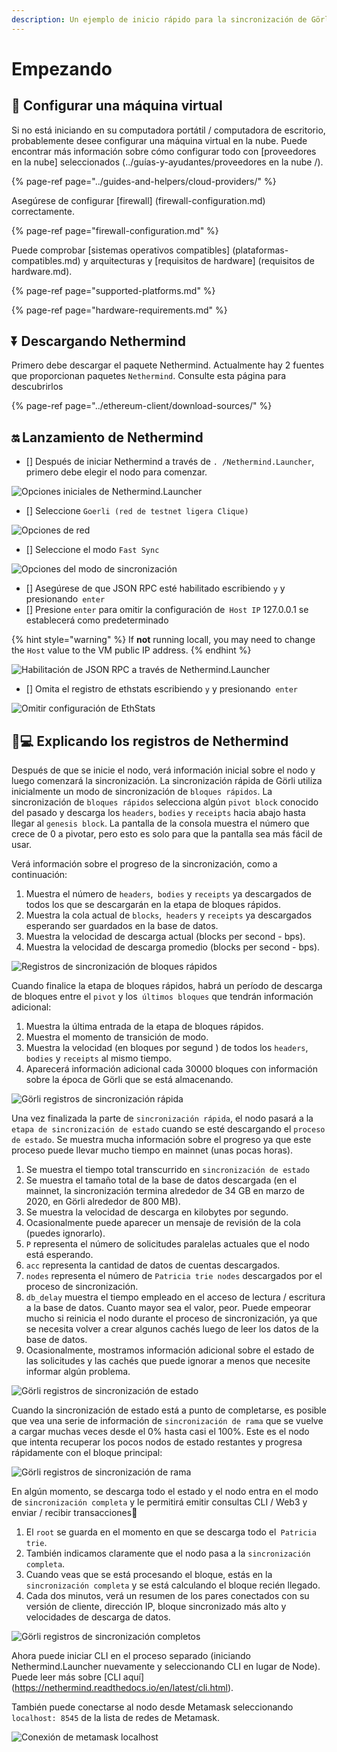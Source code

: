 ```yaml
---
description: Un ejemplo de inicio rápido para la sincronización de Görli Testnet Nethermind
---
```


# Empezando

## 🔧 Configurar una máquina virtual

Si no está iniciando en su computadora portátil / computadora de escritorio, probablemente desee configurar una máquina virtual en la nube. Puede encontrar más información sobre cómo configurar todo con [proveedores en la nube] seleccionados (../guías-y-ayudantes/proveedores en la nube /).

{% page-ref page="../guides-and-helpers/cloud-providers/" %}

Asegúrese de configurar [firewall] (firewall-configuration.md) correctamente.

{% page-ref page="firewall-configuration.md" %}

Puede comprobar [sistemas operativos compatibles] (plataformas-compatibles.md) y arquitecturas y [requisitos de hardware] (requisitos de hardware.md).

{% page-ref page="supported-platforms.md" %}

{% page-ref page="hardware-requirements.md" %}

## ⏬ Descargando Nethermind

Primero debe descargar el paquete Nethermind. Actualmente hay 2 fuentes que proporcionan paquetes `Nethermind`. Consulte esta página para descubrirlos

{% page-ref page="../ethereum-client/download-sources/" %}

## 🔛 Lanzamiento de Nethermind

* [] Después de iniciar Nethermind a través de `. /Nethermind.Launcher`, primero debe elegir el nodo para comenzar.

![Opciones iniciales de Nethermind.Launcher](https://github.com/NethermindEth/nethermind/raw/master/docs/source/start/launcher.png)

* [] Seleccione `Goerli (red de testnet ligera Clique)`

![Opciones de red](https://github.com/NethermindEth/nethermind/raw/master/docs/source/start/goerli-choice.png)

* [] Seleccione el modo `Fast Sync`

![Opciones del modo de sincronización](https://github.com/NethermindEth/nethermind/raw/master/docs/source/start/fast-sync-choice.png)

* [] Asegúrese de que JSON RPC esté habilitado escribiendo `y` y presionando` enter`
* [] Presione `enter` para omitir la configuración de` Host IP` 127.0.0.1 se establecerá como predeterminado

{% hint style="warning" %}
If **not** running locall, you may need to change the `Host` value to the VM public IP address.
{% endhint %}

![Habilitación de JSON RPC a través de Nethermind.Launcher](https://github.com/NethermindEth/nethermind/raw/master/docs/source/start/json-choice.png)

* [] Omita el registro de ethstats escribiendo `y` y presionando` enter`

![Omitir configuración de EthStats](https://github.com/NethermindEth/nethermind/raw/master/docs/source/start/ethstats-choice.png)

## 👨💻 Explicando los registros de Nethermind

Después de que se inicie el nodo, verá información inicial sobre el nodo y luego comenzará la sincronización. La sincronización rápida de Görli utiliza inicialmente un modo de sincronización de `bloques rápidos`. La sincronización de `bloques rápidos` selecciona algún `pivot block` conocido del pasado y descarga los `headers`, `bodies` y `receipts` hacia abajo hasta llegar al `genesis block`. La pantalla de la consola muestra el número que crece de 0 a pivotar, pero esto es solo para que la pantalla sea más fácil de usar.

Verá información sobre el progreso de la sincronización, como a continuación:

1. Muestra el número de `headers`,` bodies` y `receipts` ya descargados de todos los que se descargarán en la etapa de bloques rápidos.
2. Muestra la cola actual de `blocks`,` headers` y `receipts` ya descargados esperando ser guardados en la base de datos.
3. Muestra la velocidad de descarga actual \(blocks per second - bps\).
4. Muestra la velocidad de descarga promedio \(blocks per second - bps\).

![Registros de sincronización de bloques rápidos](https://github.com/NethermindEth/nethermind/raw/master/docs/source/start/fast-blocks-sync-annotated.png)

Cuando finalice la etapa de bloques rápidos, habrá un período de descarga de bloques entre el `pivot` y los` últimos bloques` que tendrán información adicional:

1. Muestra la última entrada de la etapa de bloques rápidos.
2. Muestra el momento de transición de modo.
3. Muestra la velocidad \(en bloques por segund \) de todos los `headers`,` bodies` y `receipts` al mismo tiempo.
4. Aparecerá información adicional cada 30000 bloques con información sobre la época de Görli que se está almacenando.

![G&#xF6;rli registros de sincronización rápida](https://github.com/NethermindEth/nethermind/raw/master/docs/source/start/fast-sync-annotated.png)

Una vez finalizada la parte de `sincronización rápida`, el nodo pasará a la `etapa de sincronización de estado` cuando se esté descargando el `proceso de estado`. Se muestra mucha información sobre el progreso ya que este proceso puede llevar mucho tiempo en mainnet \(unas pocas horas\).

1. Se muestra el tiempo total transcurrido en `sincronización de estado`
2. Se muestra el tamaño total de la base de datos descargada \(en el mainnet, la sincronización termina alrededor de 34 GB en marzo de 2020, en Görli alrededor de 800 MB\).
3. Se muestra la velocidad de descarga en kilobytes por segundo.
4. Ocasionalmente puede aparecer un mensaje de revisión de la cola \(puedes ignorarlo\).
5. `P` representa el número de solicitudes paralelas actuales que el nodo está esperando.
6. `acc` representa la cantidad de datos de cuentas descargados.
7. `nodes` representa el número de `Patricia trie nodes` descargados por el proceso de sincronización.
8. `db_delay` muestra el tiempo empleado en el acceso de lectura / escritura a la base de datos. Cuanto mayor sea el valor, peor. Puede empeorar mucho si reinicia el nodo durante el proceso de sincronización, ya que se necesita volver a crear algunos cachés luego de leer los datos de la base de datos.
9. Ocasionalmente, mostramos información adicional sobre el estado de las solicitudes y las cachés que puede ignorar a menos que necesite informar algún problema.

![G&#xF6;rli registros de sincronización de estado](https://github.com/NethermindEth/nethermind/raw/master/docs/source/start/state-sync-annotated.png)

Cuando la sincronización de estado está a punto de completarse, es posible que vea una serie de información de `sincronización de rama` que se vuelve a cargar muchas veces desde el 0% hasta casi el 100%. Este es el nodo que intenta recuperar los pocos nodos de estado restantes y progresa rápidamente con el bloque principal:

![G&#xF6;rli registros de sincronización de rama](https://github.com/NethermindEth/nethermind/raw/master/docs/source/start/branch-sync.png)

En algún momento, se descarga todo el estado y el nodo entra en el modo de `sincronización completa` y le permitirá emitir consultas CLI / Web3 y enviar / recibir transacciones🥳

1. El `root` se guarda en el momento en que se descarga todo el` Patricia trie`.
2. También indicamos claramente que el nodo pasa a la `sincronización completa`.
3. Cuando veas que se está procesando el bloque, estás en la `sincronización completa` y se está calculando el bloque recién llegado.
4. Cada dos minutos, verá un resumen de los pares conectados con su versión de cliente, dirección IP, bloque sincronizado más alto y velocidades de descarga de datos.

![G&#xF6;rli registros de sincronización completos](https://github.com/NethermindEth/nethermind/raw/master/docs/source/start/full-sync-annotated.png)

Ahora puede iniciar CLI en el proceso separado \(iniciando Nethermind.Launcher nuevamente y seleccionando CLI en lugar de Node\). Puede leer más sobre [CLI aquí] (https://nethermind.readthedocs.io/en/latest/cli.html).

También puede conectarse al nodo desde Metamask seleccionando `localhost: 8545` de la lista de redes de Metamask.

![Conexión de metamask localhost](https://github.com/NethermindEth/nethermind/raw/master/docs/source/metamask/localhost.png)



